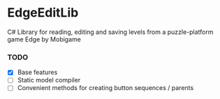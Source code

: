 # EdgeEditLib
C# Library for reading, editing and saving levels from a puzzle-platform game Edge by Mobigame

### TODO
- [X] Base features
- [ ] Static model compiler
- [ ] Convenient methods for creating button sequences / parents
